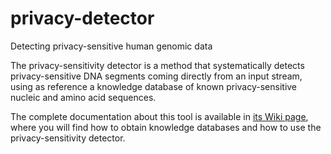 # privacy-detector
Detecting privacy-sensitive human genomic data

The privacy-sensitivity detector is a method that systematically detects privacy-sensitive DNA segments coming directly from an input stream, using as reference a knowledge database of known privacy-sensitive nucleic and amino acid sequences.

The complete documentation about this tool is available in [its Wiki page](https://github.com/vvcogo/privacy-detector/wiki), where you will find how to obtain knowledge databases and how to use the privacy-sensitivity detector.
